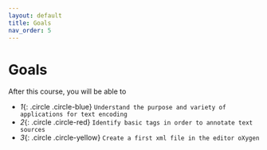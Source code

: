 ```yaml
---
layout: default
title: Goals
nav_order: 5
---
```


# Goals

After this course, you will be able to

* *1*{: .circle .circle-blue} `Understand the purpose and variety of applications for text encoding`
* *2*{: .circle .circle-red} `Identify basic tags in order to annotate text sources `
* *3*{: .circle .circle-yellow} `Create a first xml file in the editor oXygen`




